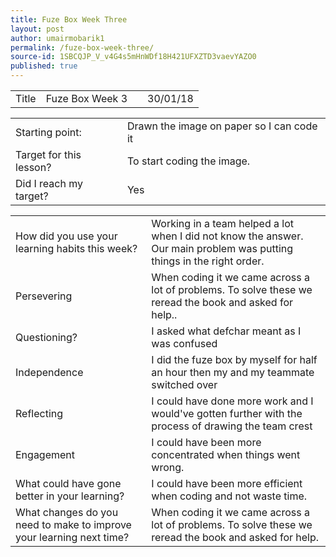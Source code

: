 ```yaml
---
title: Fuze Box Week Three
layout: post
author: umairmobarik1
permalink: /fuze-box-week-three/
source-id: 1SBCQJP_V_v4G4s5mHnWDf18H421UFXZTD3vaevYAZO0
published: true
---
```

<table>
  <tr>
    <td>Title</td>
    <td>Fuze Box Week 3</td>
    <td></td>
    <td>30/01/18</td>
  </tr>
</table>


<table>
  <tr>
    <td>Starting point:</td>
    <td>Drawn the image on paper so I can code it</td>
  </tr>
  <tr>
    <td>Target for this lesson?</td>
    <td>To start coding the image.</td>
  </tr>
  <tr>
    <td>Did I reach my target?</td>
    <td>Yes</td>
  </tr>
</table>


<table>
  <tr>
    <td>How did you use your learning habits this week?</td>
    <td>Working in a team helped a lot when I did not know the answer. Our main problem was putting things in the right order.</td>
  </tr>
  <tr>
    <td>Persevering</td>
    <td>When coding it we came across a lot of problems. To solve these we reread the book and asked for help..</td>
  </tr>
  <tr>
    <td>Questioning?</td>
    <td>I asked what defchar meant as I was confused</td>
  </tr>
  <tr>
    <td>Independence</td>
    <td> I did the fuze box by myself for half an hour then my and my teammate switched over</td>
  </tr>
  <tr>
    <td>Reflecting</td>
    <td>I could have done more work and I would've gotten further with the process of drawing the team crest</td>
  </tr>
  <tr>
    <td>Engagement</td>
    <td>I could have been more concentrated when things went wrong.</td>
  </tr>
  <tr>
    <td>What could have gone better in your learning?</td>
    <td>I could have been more efficient when coding and not waste time.</td>
  </tr>
  <tr>
    <td>What changes do you need to make to improve your learning next time?</td>
    <td>When coding it we came across a lot of problems. To solve these we reread the book and asked for help.</td>
  </tr>
</table>


